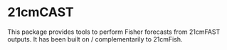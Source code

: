 # 21cmCAST

This package provides tools to perform Fisher forecasts from 21cmFAST outputs. It has been built on / complementarily to 21cmFish.
